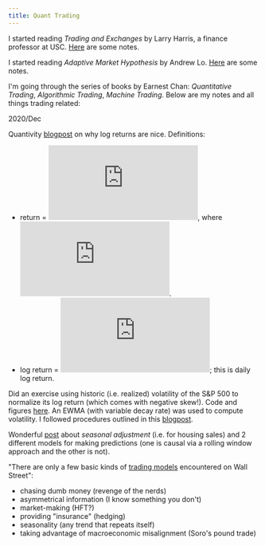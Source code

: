 ```yaml
---
title: Quant Trading
---
```


I started reading *Trading and Exchanges* by Larry Harris, a finance professor at USC. [Here](/QuantTrading/TandE.md) are some notes. 

I started reading *Adaptive Market Hypothesis* by Andrew Lo. [Here](/QuantTrading/AMH.md) are some notes. 

I'm going through the series of books by Earnest Chan: *Quantitative Trading*, *Algorithmic Trading*, *Machine Trading*. Below are my notes and all things trading related:

2020/Dec

Quantivity [blogpost](https://quantivity.wordpress.com/2011/02/21/why-log-returns/) on why log returns are nice. Definitions: 
- return = ![equation](https://latex.codecogs.com/svg.latex?%5Cinline%20r_i%20%3D%20%5Cfrac%7Bp_i-p_j%7D%7Bp_i%7D), where ![equation](https://latex.codecogs.com/svg.latex?%5Cinline%20j%5Cequiv%20i-1).
- log return = ![equation](https://latex.codecogs.com/gif.latex?%5Clog%281&plus;r_i%29%3D%5Clog%28%5Cfrac%7Bp_i%7D%7Bp_j%7D%29); this is daily log return.

Did an exercise using historic (i.e. realized) volatility of the S&P 500 to normalize its log return (which comes with negative skew!). Code and figures [here](/QuantTrading/SP_returns.html). An EWMA (with variable decay rate) was used to compute volatility. I followed procedures outlined in this [blogpost](https://mathbabe.org/2011/07/24/measuring-historical-volatility/).

Wonderful [post](https://mathbabe.org/2011/06/12/what-is-seasonal-adjustment/) about *seasonal adjustment* (i.e. for housing sales) and 2 different models for making predictions (one is causal via a rolling window approach and the other is not). 

"There are only a few basic kinds of [trading models](https://mathbabe.org/2011/07/02/asymmetrical-information/) encountered on Wall Street":
- chasing dumb money (revenge of the nerds)
- asymmetrical information (I know something you don't)
- market-making (HFT?)
- providing "insurance" (hedging)
- seasonality (any trend that repeats itself)
- taking advantage of macroeconomic misalignment (Soro's pound trade)
